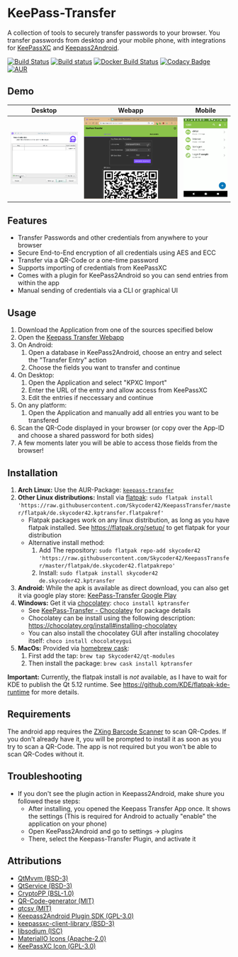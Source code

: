 # KeePass-Transfer
A collection of tools to securely transfer passwords to your browser. You transfer passwords from desktop and your mobile phone, with integrations for [KeePassXC](https://github.com/keepassxreboot/keepassxc) and [Keepass2Android](https://play.google.com/store/apps/details?id=keepass2android.keepass2android).

[![Build Status](https://travis-ci.org/Skycoder42/KeepassTransfer.svg?branch=master)](https://travis-ci.org/Skycoder42/KeepassTransfer)
[![Build status](https://ci.appveyor.com/api/projects/status/5314bp8u703fo660?svg=true)](https://ci.appveyor.com/project/Skycoder42/keepasstransfer)
[![Docker Build Status](https://img.shields.io/docker/build/skycoder42/kptransfer-server.svg)](https://hub.docker.com/r/skycoder42/kptransfer-server)
[![Codacy Badge](https://api.codacy.com/project/badge/Grade/79d2bf9e93a94407955cd5f9a96ad82f)](https://www.codacy.com/app/Skycoder42/KeepassTransfer)
[![AUR](https://img.shields.io/aur/version/keepass-transfer.svg)](https://aur.archlinux.org/packages/keepass-transfer/)


## Demo
 Desktop | Webapp | Mobile
---------|--------|--------
![](readme/desktop.gif) | ![](readme/webapp.gif) | ![](readme/mobile.gif)

## Features
- Transfer Passwords and other credentials from anywhere to your browser
- Secure End-to-End encryption of all credentials using AES and ECC
- Transfer via a QR-Code or a one-time password
- Supports importing of credentials from KeePassXC
- Comes with a plugin for KeePass2Android so you can send entries from within the app
- Manual sending of credentials via a CLI or graphical UI

## Usage
1. Download the Application from one of the sources specified below
2. Open the [Keepass Transfer Webapp](https://kpt.skycoder42.de/)
3. On Android:
	1. Open a database in KeePass2Android, choose an entry and select the "Transfer Entry" action
	2. Choose the fields you want to transfer and continue
4. On Desktop:
	1. Open the Application and select "KPXC Import"
	2. Enter the URL of the entry and allow access from KeePassXC
	3. Edit the entries if neccessary and continue
5. On any platform:
	1. Open the Application and manually add all entries you want to be transfered
6. Scan the QR-Code displayed in your browser (or copy over the App-ID and choose a shared password for both sides)
7. A few moments later you will be able to access those fields from the browser!

## Installation
1. **Arch Linux:** Use the AUR-Package: [`keepass-transfer`](https://aur.archlinux.org/packages/keepass-transfer/)
2. **Other Linux distributions:** Install via [flatpak](https://flatpak.org/): `sudo flatpak install 'https://raw.githubusercontent.com/Skycoder42/KeepassTransfer/master/flatpak/de.skycoder42.kptransfer.flatpakref'`
	- Flatpak packages work on any linux distribution, as long as you have flatpak installed. See https://flatpak.org/setup/ to get flatpak for your distribution
	- Alternative install method:
		1. Add The repository: `sudo flatpak repo-add skycoder42 'https://raw.githubusercontent.com/Skycoder42/KeepassTransfer/master/flatpak/de.skycoder42.flatpakrepo'`
		2. Install: `sudo flatpak install skycoder42 de.skycoder42.kptransfer`
3. **Android:** While the apk is available as direct download, you can also get it via google play store: [KeePass-Transfer Google Play](https://play.google.com/store/apps/details?id=de.skycoder42.kpt)
4. **Windows:** Get it via [chocolatey](https://chocolatey.org/): `choco install kptransfer`
	- See [KeePass-Transfer - Chocolatey](https://chocolatey.org/packages/kptransfer/) for package details
	- Chocolatey can be install using the following description: https://chocolatey.org/install#installing-chocolatey
	- You can also install the chocolatey GUI after installing chocolatey itself: `choco install chocolateygui`
5. **MacOs:** Provided via [homebrew cask](https://github.com/Homebrew/homebrew-cask):
	1. First add the tap: `brew tap Skycoder42/qt-modules`
	2. Then install the package: `brew cask install kptransfer`

**Important:** Currently, the flatpak install is *not* available, as I have to wait for KDE to publish the Qt 5.12 runtime. See https://github.com/KDE/flatpak-kde-runtime for more details.

## Requirements
The android app requires the [ZXing Barcode Scanner](https://play.google.com/store/apps/details?id=com.google.zxing.client.android) to scan QR-Cpdes. If you don't already have it, you will be prompted to install it as soon as you try to scan a QR-Code. The app is not required but you won't be able to scan QR-Codes without it.

## Troubleshooting
- If you don't see the plugin action in Keepass2Android, make shure you followed these steps:
	- After installing, you opened the Keepass Transfer App once. It shows the settings (This is required for Android to actually "enable" the application on your phone)
	- Open KeePass2Android and go to settings -> plugins
	- There, select the Keepass-Transfer Plugin, and activate it

## Attributions
- [QtMvvm (BSD-3)](https://github.com/Skycoder42/QtMvvm)
- [QtService (BSD-3)](https://github.com/Skycoder42/QtService)
- [CryptoPP (BSL-1.0)](https://github.com/weidai11/cryptopp)
- [QR-Code-generator (MIT)](https://github.com/nayuki/QR-Code-generator)
- [qtcsv (MIT)](https://github.com/iamantony/qtcsv)
- [Keepass2Android Plugin SDK (GPL-3.0)](https://github.com/PhilippC/keepass2android)
- [keepassxc-client-library (BSD-3)](https://github.com/Skycoder42/keepassxc-client-library)
- [libsodium (ISC)](https://github.com/jedisct1/libsodium)
- [MaterialIO Icons (Apache-2.0)](https://material.io/tools/icons)
- [KeePassXC Icon (GPL-3.0)](https://github.com/keepassxreboot/keepassxc)
